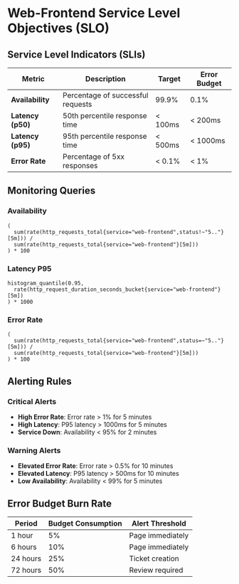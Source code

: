 # Web-Frontend Service Level Objectives (SLO)

## Service Level Indicators (SLIs)

| Metric | Description | Target | Error Budget |
|--------|-------------|---------|--------------|
| **Availability** | Percentage of successful requests | 99.9% | 0.1% |
| **Latency (p50)** | 50th percentile response time | < 100ms | < 200ms |
| **Latency (p95)** | 95th percentile response time | < 500ms | < 1000ms |
| **Error Rate** | Percentage of 5xx responses | < 0.1% | < 1% |

## Monitoring Queries

### Availability
```promql
(
  sum(rate(http_requests_total{service="web-frontend",status!~"5.."}[5m])) /
  sum(rate(http_requests_total{service="web-frontend"}[5m]))
) * 100
```

### Latency P95
```promql
histogram_quantile(0.95,
  rate(http_request_duration_seconds_bucket{service="web-frontend"}[5m])
) * 1000
```

### Error Rate
```promql
(
  sum(rate(http_requests_total{service="web-frontend",status=~"5.."}[5m])) /
  sum(rate(http_requests_total{service="web-frontend"}[5m]))
) * 100
```

## Alerting Rules

### Critical Alerts
- **High Error Rate**: Error rate > 1% for 5 minutes
- **High Latency**: P95 latency > 1000ms for 5 minutes
- **Service Down**: Availability < 95% for 2 minutes

### Warning Alerts
- **Elevated Error Rate**: Error rate > 0.5% for 10 minutes
- **Elevated Latency**: P95 latency > 500ms for 10 minutes
- **Low Availability**: Availability < 99% for 5 minutes

## Error Budget Burn Rate

| Period | Budget Consumption | Alert Threshold |
|--------|-------------------|-----------------|
| 1 hour | 5% | Page immediately |
| 6 hours | 10% | Page immediately |
| 24 hours | 25% | Ticket creation |
| 72 hours | 50% | Review required |
